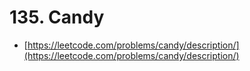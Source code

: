 # 135. Candy

- [https://leetcode.com/problems/candy/description/](https://leetcode.com/problems/candy/description/)
